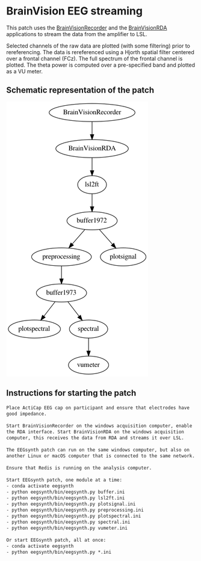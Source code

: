 # BrainVision EEG streaming

This patch uses the [BrainVisionRecorder](https://brainvision.com/products/recorder/) and the [BrainVisionRDA](https://github.com/brain-products/LSL-BrainVisionRDA) applications to stream the data from the amplifier to LSL.

Selected channels of the raw data are plotted (with some filtering) prior to rereferencing. The data is rereferenced using a Hjorth spatial filter centered over a frontal channel (FCz). The full spectrum of the frontal channel is plotted. The theta power is computed over a pre-specified band and plotted as a VU meter.

## Schematic representation of the patch

![flowchart](patch.png)

## Instructions for starting the patch

```
Place ActiCap EEG cap on participant and ensure that electrodes have good impedance.

Start BrainVisionRecorder on the windows acquisition computer, enable the RDA interface. Start BrainVisionRDA on the windows acquisition computer, this receives the data from RDA and streams it over LSL.

The EEGsynth patch can run on the same windows computer, but also on another Linux or macOS computer that is connected to the same network.

Ensure that Redis is running on the analysis computer.

Start EEGsynth patch, one module at a time:
- conda activate eegsynth
- python eegsynth/bin/eegsynth.py buffer.ini
- python eegsynth/bin/eegsynth.py lsl2ft.ini
- python eegsynth/bin/eegsynth.py plotsignal.ini
- python eegsynth/bin/eegsynth.py preprocessing.ini
- python eegsynth/bin/eegsynth.py plotspectral.ini
- python eegsynth/bin/eegsynth.py spectral.ini
- python eegsynth/bin/eegsynth.py vumeter.ini

Or start EEGsynth patch, all at once:
- conda activate eegsynth
- python eegsynth/bin/eegsynth.py *.ini

```
